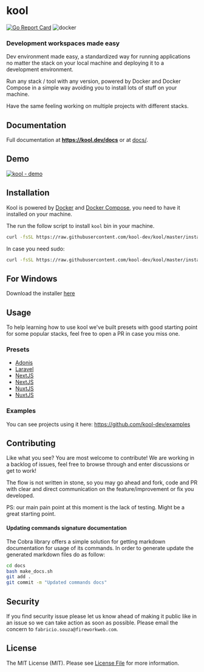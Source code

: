# kool

[![Go Report Card](https://goreportcard.com/badge/github.com/kool-dev/kool)](https://goreportcard.com/report/github.com/kool-dev/kool)
![docker](https://github.com/kool-dev/kool/workflows/docker/badge.svg)
### Development workspaces made easy

Dev environment made easy, a standardized way for running applications no matter the stack on your local machine and deploying it to a development environment.

Run any stack / tool with any version, powered by Docker and Docker Compose in a simple way avoiding you to install lots of stuff on your machine.

Have the same feeling working on multiple projects with different stacks.

## Documentation

Full documentation at **https://kool.dev/docs** or at [docs/](docs/).

## Demo

<a href="https://www.youtube.com/watch?v=c4LonyQkFEI" target="_blank" title="Click to see full demo">
    <img src="https://user-images.githubusercontent.com/347400/87970968-fad10c80-ca9a-11ea-9bef-a88400b01f2c.png" alt="kool - demo" style="max-width:100%;">
</a>

## Installation

Kool is powered by [Docker](https://docs.docker.com/get-docker/) and [Docker Compose](https://docs.docker.com/compose/install/), you need to have it installed on your machine.

The run the follow script to install `kool` bin in your machine.

```bash
curl -fsSL https://raw.githubusercontent.com/kool-dev/kool/master/install.sh | bash
```
In case you need sudo:

```bash
curl -fsSL https://raw.githubusercontent.com/kool-dev/kool/master/install.sh | sudo bash
```

## For Windows

Download the installer [here](https://github.com/kool-dev/kool/releases)

## Usage

To help learning how to use kool we've built presets with good starting point for some popular stacks, feel free to open a PR in case you miss one.

### Presets

- [Adonis](docs/2-resets/Adonis.md)
- [Laravel](docs/2-Presets/Laravel.md)
- [NextJS](docs/2-Presets/NestJS.md)
- [NextJS](docs/2-Presets/NextJS.md)
- [NuxtJS](docs/2-Presets/NuxtJS.md)
- [NuxtJS](docs/2-Presets/Symfony.md)

### Examples

You can see projects using it here: https://github.com/kool-dev/examples

## Contributing

Like what you see? You are most welcome to contribute! We are working in a backlog of issues, feel free to browse through and enter discussions or get to work!

The flow is not written in stone, so you may go ahead and fork, code and PR with clear and direct communication on the feature/improvement or fix you developed.

PS: our main pain point at this moment is the lack of testing. Might be a great starting point.

#### Updating commands signature documentation

The Cobra library offers a simple solution for getting markdown documentation for usage of its commands. In order to generate update the generated markdown files do as follow:

```bash
cd docs
bash make_docs.sh
git add .
git commit -m "Updated commands docs"
```

## Security

If you find security issue please let us know ahead of making it public like in an issue so we can take action as soon as possible. Please email the concern to `fabricio.souza@fireworkweb.com`.

## License

The MIT License (MIT). Please see [License File](LICENSE.md) for more information.
